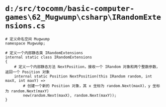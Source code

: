 # `d:/src/tocomm/basic-computer-games\62_Mugwump\csharp\IRandomExtensions.cs`

```
# 定义命名空间 Mugwump
namespace Mugwump;

# 定义一个内部静态类 IRandomExtensions
internal static class IRandomExtensions
{
    # 定义一个内部静态方法 NextPosition，接收一个 IRandom 对象和两个整数参数，返回一个 Position 对象
    internal static Position NextPosition(this IRandom random, int maxX, int maxY) =>
        # 创建一个新的 Position 对象，其 x 坐标为 random.Next(maxX)，y 坐标为 random.Next(maxY)
        new(random.Next(maxX), random.Next(maxY));
}
```